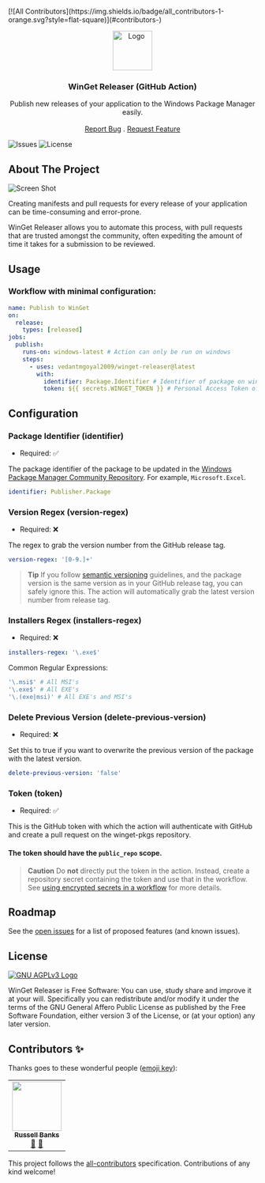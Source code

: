 <br/>
<!-- ALL-CONTRIBUTORS-BADGE:START - Do not remove or modify this section -->
[![All Contributors](https://img.shields.io/badge/all_contributors-1-orange.svg?style=flat-square)](#contributors-)
<!-- ALL-CONTRIBUTORS-BADGE:END -->
<p align="center">
  <a href="https://github.com/vedantmgoyal2009/winget-releaser">
    <img src="https://user-images.githubusercontent.com/83997633/189393292-4a470cc3-38e6-4f91-bee2-1d59e672ec81.svg" alt="Logo" width="80" height="80">
  </a>
  <h3 align="center">WinGet Releaser (GitHub Action)</h3>

  <p align="center">
    Publish new releases of your application to the Windows Package Manager easily.
    <br/>
    <br/>
    <a href="https://github.com/vedantmgoyal2009/winget-releaser/issues/new?assignees=vedantmgoyal2009&labels=bug%2Chelp+wanted&template=bug.yml&title=%5BBug%5D%3A+">Report Bug</a>
    .
    <a href="https://github.com/vedantmgoyal2009/winget-releaser/issues/new?assignees=vedantmgoyal2009&labels=feat&template=feat.yml&title=%5BFeature%2FIdea%5D%3A+">Request Feature</a>
  </p>
</p>

![Issues](https://img.shields.io/github/issues/vedantmgoyal2009/winget-releaser) ![License](https://img.shields.io/github/license/vedantmgoyal2009/winget-releaser) 

## About The Project

![Screen Shot](https://user-images.githubusercontent.com/74878137/189383287-a873af57-08cd-4154-9848-a7c661af784c.png)

Creating manifests and pull requests for every release of your application can be time-consuming and error-prone.

WinGet Releaser allows you to automate this process, with pull requests that are trusted amongst the community, often expediting the amount of time it takes for a submission to be reviewed.

## Usage

### Workflow with minimal configuration:
```yaml
name: Publish to WinGet
on:
  release:
    types: [released]
jobs:
  publish:
    runs-on: windows-latest # Action can only be run on windows
    steps:
      - uses: vedantmgoyal2009/winget-releaser@latest
        with:
          identifier: Package.Identifier # Identifier of package on winget-pkgs
          token: ${{ secrets.WINGET_TOKEN }} # Personal Access Token of submitting user
```

## Configuration

### Package Identifier (identifier)
  - Required: ✅

  The package identifier of the package to be updated in the [Windows Package Manager Community Repository](https://github.com/microsoft/winget-pkgs). For example, `Microsoft.Excel`.

```yaml
identifier: Publisher.Package
```

### Version Regex (version-regex)
  - Required: ❌

The regex to grab the version number from the GitHub release tag.
  
```yaml
version-regex: '[0-9.]+'
```
  
> **Tip** If you follow [semantic versioning](https://semver.org/) guidelines, and the package version is the same version as in your GitHub release tag, you can safely ignore this. The action will automatically grab the latest version number from release tag.

### Installers Regex (installers-regex)
  - Required: ❌

```yaml
installers-regex: '\.exe$'
```

Common Regular Expressions:
```yaml
'\.msi$' # All MSI's
'\.exe$' # All EXE's
'\.(exe|msi)' # All EXE's and MSI's
```

### Delete Previous Version (delete-previous-version)
  - Required: ❌

Set this to true if you want to overwrite the previous version of the package with the latest version.

```yaml
delete-previous-version: 'false'
```

### Token (token)
  - Required: ✅

This is the GitHub token with which the action will authenticate with GitHub and create a pull request on the winget-pkgs repository.

#### The token should have the `public_repo` scope.

> **Caution** Do **not** directly put the token in the action. Instead, create a repository secret containing the token and use that in the workflow. See [using encrypted secrets in a workflow](https://docs.github.com/en/actions/security-guides/encrypted-secrets#using-encrypted-secrets-in-a-workflow) for more details.

## Roadmap

See the [open issues](https://github.com/vedantmgoyal2009/winget-releaser/issues) for a list of proposed features (and known issues).

## License

[![GNU AGPLv3 Logo](https://www.gnu.org/graphics/agplv3-155x51.png)](https://www.gnu.org/licenses/agpl-3.0.en.html)

WinGet Releaser is Free Software: You can use, study share and improve it at your will. Specifically you can redistribute and/or modify it under the terms of the GNU General Affero Public License as published by the Free Software Foundation, either version 3 of the License, or (at your option) any later version.

## Contributors ✨

Thanks goes to these wonderful people ([emoji key](https://allcontributors.org/docs/en/emoji-key)):

<!-- ALL-CONTRIBUTORS-LIST:START - Do not remove or modify this section -->
<!-- prettier-ignore-start -->
<!-- markdownlint-disable -->
<table>
  <tbody>
    <tr>
      <td align="center"><a href="http://russell.bandev.uk"><img src="https://avatars.githubusercontent.com/u/74878137?v=4?s=100" width="100px;" alt=""/><br /><sub><b>Russell Banks</b></sub></a><br /><a href="#ideas-russellbanks" title="Ideas, Planning, & Feedback">🤔</a> <a href="https://github.com/vedantmgoyal2009/winget-releaser/commits?author=russellbanks" title="Documentation">📖</a></td>
    </tr>
  </tbody>
</table>

<!-- markdownlint-restore -->
<!-- prettier-ignore-end -->

<!-- ALL-CONTRIBUTORS-LIST:END -->

This project follows the [all-contributors](https://github.com/all-contributors/all-contributors) specification. Contributions of any kind welcome!